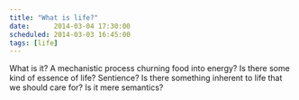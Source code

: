 ```yaml
---
title: "What is life?"
date:      2014-03-04 17:30:00
scheduled: 2014-03-03 16:45:00
tags: [life]
---
```

What is it? A mechanistic process churning food into energy? Is there some kind of essence of life? Sentience? Is there something inherent to life that we should care for? Is it mere semantics?
